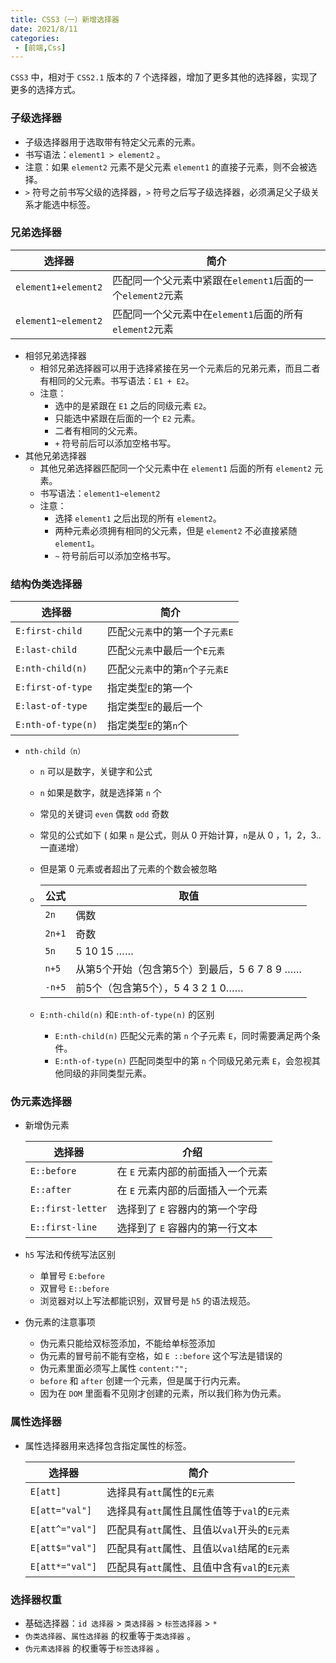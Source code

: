 ```yaml
---
title: CSS3（一）新增选择器
date: 2021/8/11
categories:
 - [前端,Css]
---
```


`CSS3` 中，相对于 `CSS2.1` 版本的 7 个选择器，增加了更多其他的选择器，实现了更多的选择方式。

### 子级选择器

- 子级选择器用于选取带有特定父元素的元素。
- 书写语法：`element1 > element2` 。
- 注意：如果 `element2` 元素不是父元素 `element1` 的直接子元素，则不会被选择。
- `>` 符号之前书写父级的选择器，`>` 符号之后写子级选择器，必须满足父子级关系才能选中标签。

### 兄弟选择器

| 选择器              | 简介                                                       |
| ------------------- | ---------------------------------------------------------- |
| `element1+element2` | 匹配同一个父元素中紧跟在`element1`后面的一个`element2`元素 |
| `element1~element2` | 匹配同一个父元素中在`element1`后面的所有`element2`元素     |

- 相邻兄弟选择器
  - 相邻兄弟选择器可以用于选择紧接在另一个元素后的兄弟元素，而且二者有相同的父元素。书写语法：`E1 + E2`。
  - 注意：
    - 选中的是紧跟在 `E1` 之后的同级元素 `E2`。
    - 只能选中紧跟在后面的一个 `E2` 元素。
    - 二者有相同的父元素。
    - `+` 符号前后可以添加空格书写。
- 其他兄弟选择器
  - 其他兄弟选择器匹配同一个父元素中在 `element1` 后面的所有 `element2` 元素。
  - 书写语法：`element1~element2` 
  - 注意：
    - 选择 `element1` 之后出现的所有 `element2`。
    - 两种元素必须拥有相同的父元素，但是 `element2` 不必直接紧随 `element1`。
    - `~` 符号前后可以添加空格书写。

### 结构伪类选择器

| 选择器             | 简介                             |
| ------------------ | -------------------------------- |
| `E:first-child`    | 匹配`父元素`中的第一个`子元素E`  |
| `E:last-child`     | 匹配`父元素`中最后一个`E元素`    |
| `E:nth-child(n)`   | 匹配`父元素`中的第`n`个`子元素E` |
| `E:first-of-type`  | 指定类型`E`的第一个              |
| `E:last-of-type`   | 指定类型`E`的最后一个            |
| `E:nth-of-type(n)` | 指定类型`E`的第`n`个             |

- `nth-child（n）`

  - `n` 可以是数字，关键字和公式

  - `n` 如果是数字，就是选择第 `n` 个

  - 常见的关键词 `even` 偶数 `odd` 奇数

  - 常见的公式如下 ( 如果 `n` 是公式，则从 0 开始计算，`n`是从 0 ，1，2，3.. 一直递增）

  - 但是第 0 元素或者超出了元素的个数会被忽略 

  - | 公式   | 取值                                         |
    | ------ | -------------------------------------------- |
    | `2n`   | 偶数                                         |
    | `2n+1` | 奇数                                         |
    | `5n`   | 5 10 15 ……                                   |
    | `n+5`  | 从第5个开始（包含第5个）到最后，5 6 7 8 9 …… |
    | `-n+5` | 前5个（包含第5个），5 4 3 2 1 0……            |

  - `E:nth-child(n)` 和`E:nth-of-type(n)` 的区别

    - `E:nth-child(n)` 匹配父元素的第 `n` 个子元素 `E`，同时需要满足两个条件。
    - `E:nth-of-type(n)` 匹配同类型中的第 `n` 个同级兄弟元素 `E`，会忽视其他同级的非同类型元素。

### 伪元素选择器

- 新增伪元素

  | 选择器            | 介绍                              |
  | ----------------- | --------------------------------- |
  | `E::before`       | 在 `E` 元素内部的前面插入一个元素 |
  | `E::after`        | 在 `E` 元素内部的后面插入一个元素 |
  | `E::first-letter` | 选择到了 `E` 容器内的第一个字母   |
  | `E::first-line`   | 选择到了 `E` 容器内的第一行文本   |

- `h5` 写法和传统写法区别

  - 单冒号 `E:before`
  - 双冒号 `E::before`
  - 浏览器对以上写法都能识别，双冒号是 `h5` 的语法规范。

- 伪元素的注意事项

  - 伪元素只能给双标签添加，不能给单标签添加
  - 伪元素的冒号前不能有空格，如 `E ::before` 这个写法是错误的
  - 伪元素里面必须写上属性 `content:"";`
  - `before` 和 `after` 创建一个元素，但是属于行内元素。
  - 因为在 `DOM` 里面看不见刚才创建的元素，所以我们称为伪元素。

### 属性选择器

- 属性选择器用来选择包含指定属性的标签。

  | 选择器          | 简介                                        |
  | --------------- | ------------------------------------------- |
  | `E[att]`        | 选择具有`att`属性的`E元素`                  |
  | `E[att="val"]`  | 选择具有`att`属性且属性值等于`val`的`E元素` |
  | `E[att^="val"]` | 匹配具有`att`属性、且值以`val`开头的`E元素` |
  | `E[att$="val"]` | 匹配具有`att`属性、且值以`val`结尾的`E元素` |
  | `E[att*="val"]` | 匹配具有`att`属性、且值中含有`val`的`E元素` |

### 选择器权重

- 基础选择器：`id 选择器` > `类选择器` > `标签选择器` > `*`
- `伪类选择器`、`属性选择器` 的权重等于`类选择器` 。
- `伪元素选择器` 的权重等于`标签选择器` 。
